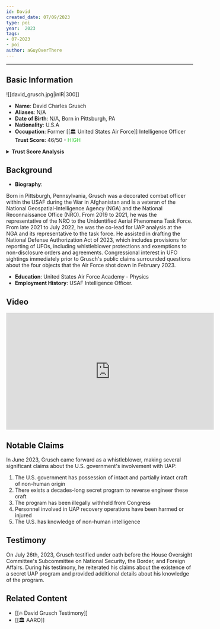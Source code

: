 ```yaml
---
id: David
created_date: 07/09/2023
type: poi
year:  2023
tags:
- 07-2023
- poi
author: aGuyOverThere
---
```


----

## Basic Information
![[david_grusch.jpg|inlR|300]]
- **Name**: David Charles Grusch
- **Aliases**: N/A
- **Date of Birth**: N/A, Born in Pittsburgh, PA
- **Nationality**: U.S.A
- **Occupation**: Former [[🏛️ United States Air Force]] Intelligence Officer
 **Trust Score:** 46/50 - <span style="color: limegreen;">HIGH</span>

<details>
<summary><b>Trust Score Analysis</b></summary>
<IMG src="https://publish-01.obsidian.md/access/1c31a6f93f82a49b0a9eb31193d6cdec/_images/David_Grusch_Trust_Score.png" alt="Trust Score"/>
</details>

## Background

- **Biography**: 

Born in Pittsburgh, Pennsylvania, Grusch was a decorated combat officer within the USAF during the War in Afghanistan and is a veteran of the National Geospatial-Intelligence Agency (NGA) and the National Reconnaissance Office (NRO). From 2019 to 2021, he was the representative of the NRO to the Unidentified Aerial Phenomena Task Force. From late 2021 to July 2022, he was the co-lead for UAP analysis at the NGA and its representative to the task force. He assisted in drafting the National Defense Authorization Act of 2023, which includes provisions for reporting of UFOs, including whistleblower protections and exemptions to non-disclosure orders and agreements. Congressional interest in UFO sightings immediately prior to Grusch's public claims surrounded questions about the four objects that the Air Force shot down in February 2023.

- **Education**: United States Air Force Academy - Physics
- **Employment History**: USAF Intelligence Officer. 

## Video

<iframe width="560" height="315" src="https://www.youtube.com/embed/ZSj7QsHRxHQ" title="YouTube video player" frameborder="0" allow="accelerometer; autoplay; clipboard-write; encrypted-media; gyroscope; picture-in-picture; web-share" allowfullscreen></iframe>

## Notable Claims

In June 2023, Grusch came forward as a whistleblower, making several significant claims about the U.S. government's involvement with UAP:

1. The U.S. government has possession of intact and partially intact craft of non-human origin
2. There exists a decades-long secret program to reverse engineer these craft
3. The program has been illegally withheld from Congress
4. Personnel involved in UAP recovery operations have been harmed or injured
5. The U.S. has knowledge of non-human intelligence

## Testimony

On July 26th, 2023, Grusch testified under oath before the House Oversight Committee's Subcommittee on National Security, the Border, and Foreign Affairs. During his testimony, he reiterated his claims about the existence of a secret UAP program and provided additional details about his knowledge of the program.

## Related Content

- [[🔥 David Grusch Testimony]]
- [[🏛️ AARO]]